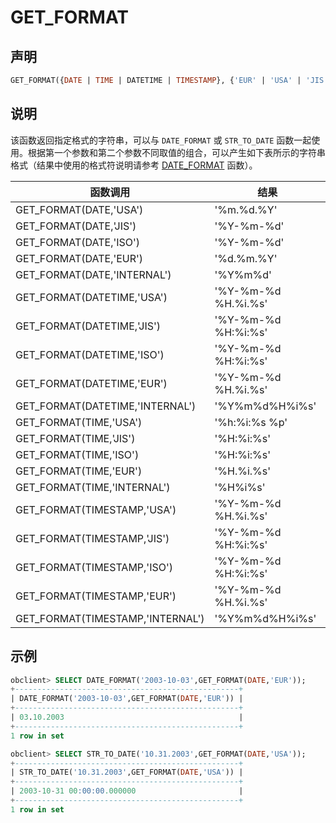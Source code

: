 # GET_FORMAT

## 声明

```sql
GET_FORMAT({DATE | TIME | DATETIME | TIMESTAMP}, {'EUR' | 'USA' | 'JIS' | 'ISO' | 'INTERNAL'})
```

## 说明

该函数返回指定格式的字符串，可以与 `DATE_FORMAT` 或 `STR_TO_DATE` 函数一起使用。根据第一个参数和第二个参数不同取值的组合，可以产生如下表所示的字符串格式（结果中使用的格式符说明请参考 [DATE_FORMAT](../1.date-and-time-functions-of-mysql-mode/10.date-format-of-mysql-mode.md) 函数）。

|               函数调用               |         结果          |
|----------------------------------|---------------------|
| GET_FORMAT(DATE,'USA')           | '%m.%d.%Y'          |
| GET_FORMAT(DATE,'JIS')           | '%Y-%m-%d'          |
| GET_FORMAT(DATE,'ISO')           | '%Y-%m-%d'          |
| GET_FORMAT(DATE,'EUR')           | '%d.%m.%Y'          |
| GET_FORMAT(DATE,'INTERNAL')      | '%Y%m%d'            |
| GET_FORMAT(DATETIME,'USA')       | '%Y-%m-%d %H.%i.%s' |
| GET_FORMAT(DATETIME,'JIS')       | '%Y-%m-%d %H:%i:%s' |
| GET_FORMAT(DATETIME,'ISO')       | '%Y-%m-%d %H:%i:%s' |
| GET_FORMAT(DATETIME,'EUR')       | '%Y-%m-%d %H.%i.%s' |
| GET_FORMAT(DATETIME,'INTERNAL')  | '%Y%m%d%H%i%s'      |
| GET_FORMAT(TIME,'USA')           | '%h:%i:%s %p'       |
| GET_FORMAT(TIME,'JIS')           | '%H:%i:%s'          |
| GET_FORMAT(TIME,'ISO')           | '%H:%i:%s'          |
| GET_FORMAT(TIME,'EUR')           | '%H.%i.%s'          |
| GET_FORMAT(TIME,'INTERNAL')      | '%H%i%s'            |
| GET_FORMAT(TIMESTAMP,'USA')      | '%Y-%m-%d %H.%i.%s' |
| GET_FORMAT(TIMESTAMP,'JIS')      | '%Y-%m-%d %H:%i:%s' |
| GET_FORMAT(TIMESTAMP,'ISO')      | '%Y-%m-%d %H:%i:%s' |
| GET_FORMAT(TIMESTAMP,'EUR')      | '%Y-%m-%d %H.%i.%s' |
| GET_FORMAT(TIMESTAMP,'INTERNAL') | '%Y%m%d%H%i%s'      |

## 示例

```sql
obclient> SELECT DATE_FORMAT('2003-10-03',GET_FORMAT(DATE,'EUR'));
+--------------------------------------------------+
| DATE_FORMAT('2003-10-03',GET_FORMAT(DATE,'EUR')) |
+--------------------------------------------------+
| 03.10.2003                                       |
+--------------------------------------------------+
1 row in set 

obclient> SELECT STR_TO_DATE('10.31.2003',GET_FORMAT(DATE,'USA'));
+--------------------------------------------------+
| STR_TO_DATE('10.31.2003',GET_FORMAT(DATE,'USA')) |
+--------------------------------------------------+
| 2003-10-31 00:00:00.000000                       |
+--------------------------------------------------+
1 row in set 
```
